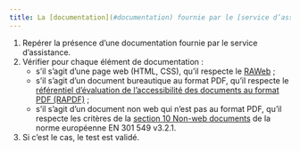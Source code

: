 ```yaml
---
title: La [documentation](#documentation) fournie par le [service d’assistance](#service-d-assistance) est-elle conforme aux [règles d’accessibilité numérique](#regles-d-accessibilite-numerique) ?
---
```


1. Repérer la présence d’une documentation fournie par le service d’assistance.
2. Vérifier pour chaque élément de documentation : 
	- s’il s’agit d’une page web (HTML, CSS), qu’il respecte le [RAWeb](../raweb1/criteres.html) ;
	- s’il s’agit d’un document bureautique au format PDF, qu’il respecte le [référentiel d’évaluation de l’accessibilité des documents au format PDF (RAPDF)](../rapdf1/index.html) ;
	- s’il s’agit d’un document non web qui n’est pas au format PDF, qu’il respecte les critères de la [section 10 <span lang="en">Non-web documents</span>](https://www.etsi.org/deliver/etsi_en/301500_301599/301549/03.02.01_60/en_301549v030201p.pdf#page=52) de la norme européenne EN 301 549 v3.2.1.
3.	Si c’est le cas, le test est validé.
